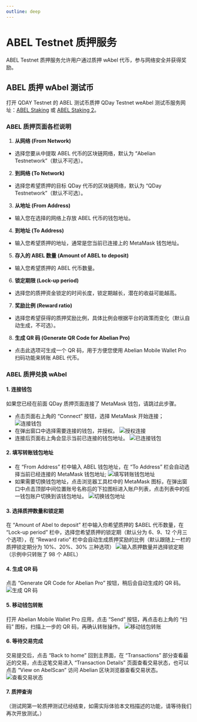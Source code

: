 ```yaml
---
outline: deep
---
```


# ABEL Testnet 质押服务

ABEL Testnet 质押服务允许用户通过质押 wAbel 代币，参与网络安全并获得奖励。

## ABEL 质押 wAbel 测试币

打开 QDAY Testnet 的 ABEL 测试币质押 QDay Testnet weAbel 测试币服务网址：[ABEL Staking](https://testnet-defi.qday.info/ABELStaking) 或 [ABEL Staking 2](https://testnet-defi.abelqday.io/ABELStaking)。

### ABEL 质押页面各栏说明

1. **从网络 (From Network)**
- 选择您要从中提取 ABEL 代币的区块链网络，默认为 “Abelian Testnetwork”（默认不可选）。
2. **到网络 (To Network)**
- 选择您希望质押的目标 QDay 代币的区块链网络，默认为 “QDay Testnetwork”（默认不可选）。
3. **从地址 (From Address)**
- 输入您在选择的网络上存放 ABEL 代币的钱包地址。
4. **到地址 (To Address)**
- 输入您希望质押的地址，通常是您当前已连接上的 MetaMask 钱包地址。
5. **存入的 ABEL 数量 (Amount of ABEL to deposit)**
- 输入您希望质押的 ABEL 代币数量。
6. **锁定期限 (Lock-up period)**
- 选择您的质押资金锁定的时间长度，锁定期越长，潜在的收益可能越高。
7. **奖励比例 (Reward ratio)**
- 选择您希望获得的质押奖励比例，具体比例会根据平台的政策而变化（默认自动生成，不可选）。
8. **生成 QR 码 (Generate QR Code for Abelian Pro)**
- 点击此选项可生成一个 QR 码，用于方便您使用 Abelian Mobile Wallet Pro 扫码功能来转账 ABEL 代币。

### ABEL 质押兑换 wAbel

#### 1. 连接钱包

如果您已经在前面 QDay 质押页面连接了 MetaMask 钱包，请跳过此步骤。

- 点击页面右上角的 “Connect” 按钮，选择 MetaMask 开始连接；
    ![连接钱包](/qday-testnet/abel-faucet/connect-metamask-wallet1.png)<br>
- 在弹出窗口中选择需要连接的钱包，并授权。
    ![授权连接](/qday-testnet/abel-faucet/connect-metamask-wallet2.png)<br>
- 连接后页面右上角会显示当前已连接的钱包地址。
    ![已连接钱包](/qday-testnet/abel-faucet/connect-metamask-wallet3.png)

#### 2. 填写转账钱包地址
- 在 “From Address” 栏中输入 ABEL 钱包地址，在 “To Address” 栏会自动选择当前已经连接的 MetaMask 钱包地址;
  ![填写转账钱包地址](/qday-testnet/abel-faucet/abel-staking-input-address.png)<br>
- 如果需要切换钱包地址，点击浏览器工具栏中的 MetaMask 图标，在弹出窗口中点击顶部中间位置账号名称后的下拉图标进入账户列表，点击列表中的任一钱包账户切换到该钱包地址。
  ![切换钱包地址](/qday-testnet/abel-faucet/metamask-switch-wallet-address.png)

#### 3. 选择质押数量和锁定期
在 “Amount of Abel to deposit” 栏中输入你希望质押的 $ABEL 代币数量，在 “Lock-up period” 栏中，选择您希望质押的锁定期（默认分为 6、9、12 个月三个选项），在 “Reward ratio” 栏中会自动生成质押奖励的比例（默认跟随上一栏的质押锁定期分为 10%、20%、30% 三种选项）
![输入质押数量并选择锁定期](/qday-testnet/abel-faucet/abel-staking-input-amount-lock-time.png)
（示例中只转账了 98 个 ABEL）

#### 4. 生成 QR 码
点击 “Generate QR Code for Abelian Pro” 按钮，稍后会自动生成的 QR 码。
![生成 QR 码](/qday-testnet/abel-faucet/abel-staking-generate-qrcode.png)

#### 5. 移动钱包转账
打开 Abelian Mobile Wallet Pro 应用，点击 “Send” 按钮，再点击右上角的 “扫码” 图标，扫描上一步的 QR 码，再确认转账操作。
![移动钱包转账](/qday-testnet/abel-faucet/mobile-wallet-send.png)

#### 6. 等待交易完成
交易提交后，点击 “Back to home” 回到主界面，在 “Transactions” 部分查看最近的交易，点击这笔交易进入 “Transaction Details” 页面查看交易状态，也可以点击 “View on AbelScan” 访问 Abelian 区块浏览器查看交易状态。
![查看交易状态](/qday-testnet/abel-faucet/abel-staking-transaction-detail.png)

#### 7. 质押查询

（测试网第一轮质押测试已经结束，如需实际体验本文档描述的功能，请等待我们再次开放测试。）